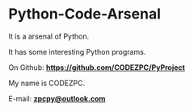 # Python-Code-Arsenal

It is a arsenal of Python.

It has some interesting Python programs.

On Github:
<strong> https://github.com/CODEZPC/PyProject </strong>

My name is CODEZPC.

E-mail:
<strong> zpcpy@outlook.com </strong>
